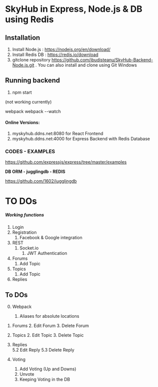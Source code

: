 # SkyHub in Express, Node.js & DB using Redis

## Installation

1. Install Node.js : https://nodejs.org/en/download/
2. Install Redis DB : https://redis.io/download
2. gitclone repository https://github.com/ibudisteanu/SkyHub-Backend-Node.js.git . You can also install and clone using Git Windows

## Running backend

1. npm start

(not working currently) 

webpack
webpack --watch

#### Online Versions:

1. myskyhub.ddns.net:8080 for React Frontend
2. myskyhub.ddns.net:4000 for Express Backend with Redis Database

### CODES - EXAMPLES

https://github.com/expressjs/express/tree/master/examples

**DB ORM - jugglingdb - REDIS**

https://github.com/1602/jugglingdb


# TO DOs

##### Working functions

1. Login    
2. Registration
    1. Facebook & Google integration
3. REST
    1. Socket.io
        1. JWT Authentication
4. Forums                
    1. Add Topic    
5. Topics
    1. Add Topic          
6. Replies           
            
## To DOs        
    
0. Webpack
    1. Aliases for absolute locations   
    

1. Forums
    2. Edit Forum
    3. Delete Forum    
1. Topics
    2. Edit Topic
    3. Delete Topic    
5. Replies    
    5.2 Edit Reply
    5.3 Delete Reply   
6. Voting
    1. Add Voting (Up and Downs)
    2. Unvote
    3. Keeping Voting in the DB
    
    
